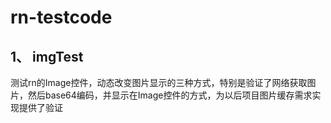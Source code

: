 # rn-testcode

## 1、 imgTest
测试rn的Image控件，动态改变图片显示的三种方式，特别是验证了网络获取图片，然后base64编码，并显示在Image控件的方式，为以后项目图片缓存需求实现提供了验证